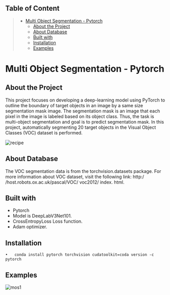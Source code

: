 
## Table of Content
> * [Multi Object Segmentation - Pytorch](#MultiObjectSegmentation-Pytorch)
>   * [About the Project](#AbouttheProject)
>   * [About Database](#AboutDatabases)
>   * [Built with](#Builtwith)
>   * [Installation](#Installation)
>   * [Examples](#Example)

# Multi Object Segmentation - Pytorch
## About the Project
This project focuses on developing a deep-learning model using PyTorch to outline the boundary of target objects in an image by a same size segmentation mask image. The segmentation mask is an image that each pixel in the image is labeled based on its object class. Thus, the task is multi-object segmentation and goal is to predict segmentation mask.
In this project, automatically segmenting 20 target objects in the Visual Object Classes (VOC) dataset is performed.

![recipe](https://user-images.githubusercontent.com/75105778/153649787-46a34ba4-83b7-4a1f-9e9f-87babf9a3d95.jpg)


## About Database

The VOC segmentation data is from the torchvision.datasets package.
For more information about VOC dataset, visit the following link: 
http:/ /host.robots.ox.ac.uk/pascal/VOC/ voc2012/ index. html.

## Built with
* Pytorch
* Model is DeepLabV3Net101.
* CrossEntropyLoss Loss function.
* Adam optimizer.

## Installation
    •	conda install pytorch torchvision cudatoolkit=coda version -c pytorch

## Examples


![mos1](https://user-images.githubusercontent.com/75105778/153681271-78f1d1b2-92e7-460e-8d99-a7672e814461.png)
